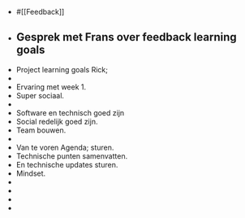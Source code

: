 - #[[Feedback]]
- ## Gesprek met Frans over feedback learning goals
- Project learning goals Rick;
-
- Ervaring met week 1.
- Super sociaal.
-
- Software en technisch goed zijn
- Social redelijk goed zijn.
- Team bouwen.
-
- Van te voren Agenda; sturen.
- Technische punten samenvatten.
- En technische updates sturen.
- Mindset.
-
-
-
-